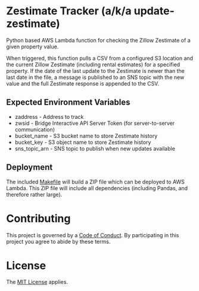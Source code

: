 Zestimate Tracker (a/k/a update-zestimate)
==========================================

Python based AWS Lambda function for checking the Zillow Zestimate of a 
given property value.

When triggered, this function pulls a CSV from a configured S3 location 
and the current Zillow Zestimate (including rental estimates) for a 
specified property. If the date of the last update to the Zestimate is 
newer than the last date in the file, a message is published to an 
SNS topic with the new value and the full Zestimate response is 
appended to the CSV.

Expected Environment Variables
------------------------------

+ zaddress - Address to track
+ zwsid - Bridge Interactive API Server Token (for server-to-server communication)
+ bucket_name - S3 bucket name to store Zestimate history
+ bucket_key - S3 object name to store Zestimate history
+ sns_topic_arn - SNS topic to publish when new updates available

Deployment
----------

The included [Makefile](./Makefile) will build a ZIP file which can be 
deployed to AWS Lambda. This ZIP file will include all dependencies 
(including Pandas, and therefore rather large).

Contributing
============

This project is governed by a [Code of Conduct](./CODE_OF_CONDUCT.md). By 
participating in this project you agree to abide by these terms.

License
=======

The [MIT License](LICENSE) applies.
